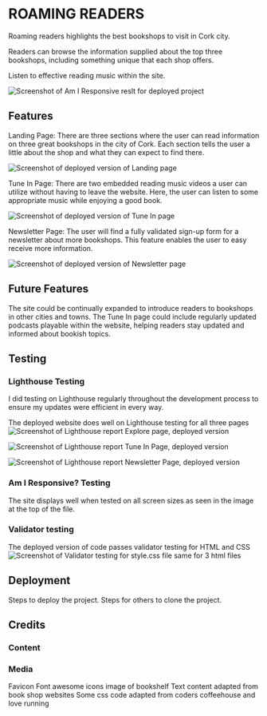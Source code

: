 # ROAMING READERS
Roaming readers highlights the best bookshops to visit in Cork city. 

Readers can browse the information supplied about the top three bookshops, including something unique that each shop offers.

Listen to effective reading music within the site.

![Screenshot of Am I Responsive reslt for deployed project]() 
## Features

Landing Page: There are three sections where the user can read information on three great bookshops in the city of Cork. Each section tells the user a little about the shop and what they can expect to find there.

![Screenshot of deployed version of Landing page]()

Tune In Page: There are two embedded reading music videos a user can utilize without having to leave the website. Here, the user can listen to some appropriate music while enjoying a good book.

![Screenshot of deployed version of Tune In page]()

Newsletter Page: The user will find a fully validated sign-up form for a newsletter about more bookshops. This feature enables the user to easy receive more information.

![Screenshot of deployed version of Newsletter page]()

## Future Features 
The site could be continually expanded to introduce readers to bookshops in other cities and towns. 
The Tune In page could include regularly updated podcasts playable within the website, helping readers stay updated and informed about bookish topics.

## Testing 
### Lighthouse Testing
I did testing on Lighthouse regularly throughout the development process to ensure my updates were efficient in every way.

The deployed website does well on Lighthouse testing for all three pages
![Screenshot of Lighthouse report Explore page, deployed version]()

![Screenshot of Lighthouse report Tune In Page, deployed version]()

![Screenshot of Lighthouse report Newsletter Page, deployed version]()

### Am I Responsive? Testing
The site displays well when tested on all screen sizes as seen in the image at the top of the file.

### Validator testing
The deployed version of code passes validator testing for HTML and CSS
![Screenshot of Validator testing for style.css file]()
same for 3 html files

## Deployment
Steps to deploy the project.
Steps for others to clone the project.

## Credits
### Content
### Media
Favicon
Font awesome icons
image of bookshelf
Text content adapted from book shop websites
Some css code adapted from coders coffeehouse and love running